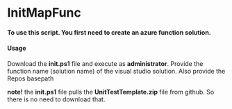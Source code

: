 # InitMapFunc

#### To use this script. You first need to create an azure function solution.

#### Usage
Download the __init.ps1__ file and execute as __administrator__. Provide the function name (solution name) of the visual studio solution. Also provide the Repos basepath

__note!__ the __init.ps1__ file pulls the __UnitTestTemplate.zip__ file from github. So there is no need to download that.
